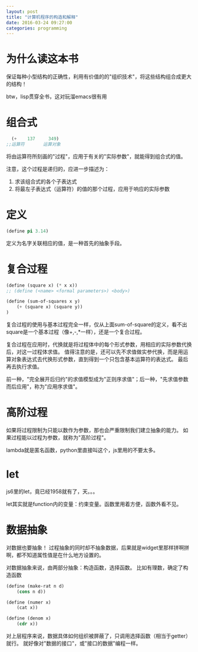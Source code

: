 ```yaml
---
layout: post
title: "计算机程序的构造和解释"
date: 2016-03-24 09:27:00
categories: programming
---
```


# 为什么读这本书

保证每种小型结构的正确性，利用有价值的的"组织技术"，将这些结构组合成更大的结构！

btw，lisp贯穿全书，这对玩溜emacs很有用

# 组合式

```lisp
  (+    137     349)
;;运算符       运算对象
```

将由运算符所刻画的"过程"，应用于有关的"实际参数"，就能得到组合式的值。

注意，这个过程是递归的，应进一步描述为：

1. 求该组合式的各个子表达式
2. 将最左子表达式（运算符）的值的那个过程，应用于响应的实际参数

# 定义

```lisp
(define pi 3.14)
```

定义为名字关联相应的值，是一种首先的抽象手段。

# 复合过程

```lisp
(define (square x) (* x x))
;; (define (<name> <formal parameters>) <body>)

(define (sum-of-squares x y)
    (+ (square x) (square y))
)
```

复合过程的使用与基本过程完全一样，仅从上面sum-of-square的定义，看不出square是一个基本过程（像+,-,*一样），还是一个复合过程。

复合过程在应用时，代换就是将过程体中的每个形式参数，用相应的实际参数代换后，对这一过程体求值。
值得注意的是，还可以先不求值做实参代换，而是用运算对象表达式去代换形式参数，直到得到一个只包含基本运算符的表达式。
最后再去执行求值。

前一种，"完全展开后归约"的求值模型成为"正则序求值"；后一种，"先求值参数而后应用"，称为"应用序求值"。

# 高阶过程

如果将过程限制为只能以数作为参数，那也会严重限制我们建立抽象的能力。
如果过程能以过程为参数，就称为"高阶过程"。

lambda就是匿名函数，python里直接叫这个，js里用的不要太多。

# let

js6里的let，竟已经1958就有了，天。。。

let其实就是function内的变量：约束变量。函数里用着方便，函数外看不见。

# 数据抽象

对数据也要抽象！
过程抽象的同时却不抽象数据，后果就是widget里那样拼啊拼啊，都不知道属性值是在什么地方设置的。

对数据抽象来说，由两部分抽象：构造函数，选择函数。
比如有理数，确定了构造函数

```lisp
(define (make-rat n d)
    (cons n d))

(define (numer x)
    (cat x))

(define (denom x)
    (cdr x))
```

对上层程序来说，数据具体如何组织被屏蔽了，只调用选择函数（相当于getter）就行。
就好像对"数据的接口"，或"接口的数据"编程一样。